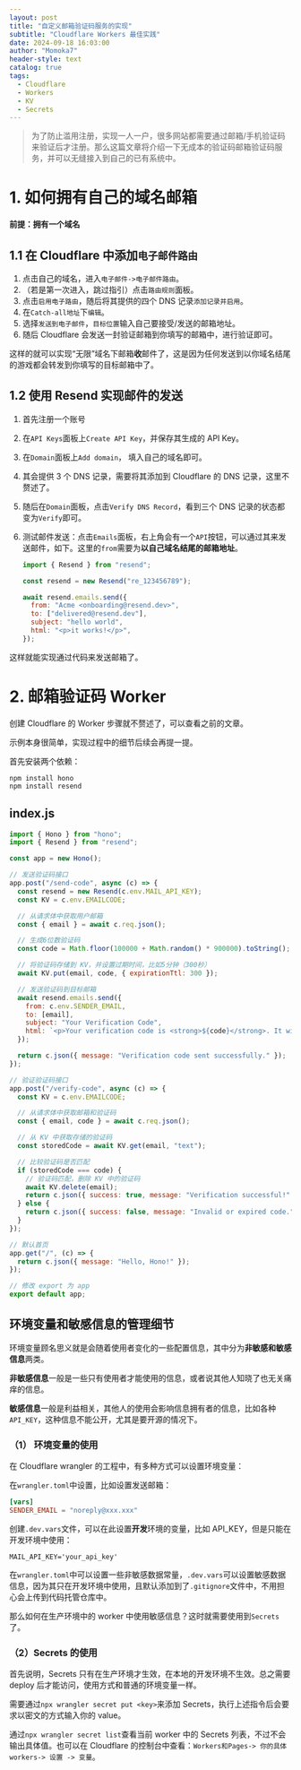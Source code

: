 ```yaml
---
layout: post
title: "自定义邮箱验证码服务的实现"
subtitle: "Cloudflare Workers 最佳实践"
date: 2024-09-18 16:03:00
author: "Momoka7"
header-style: text
catalog: true
tags:
  - Cloudflare
  - Workers
  - KV
  - Secrets
---
```


> 为了防止滥用注册，实现一人一户，很多网站都需要通过邮箱/手机验证码来验证后才注册。那么这篇文章将介绍一下无成本的验证码邮箱验证码服务，并可以无缝接入到自己的已有系统中。

# 1. 如何拥有自己的域名邮箱

**前提：拥有一个域名**

## 1.1 在 Cloudflare 中添加`电子邮件路由`

1. 点击自己的域名，进入`电子邮件->电子邮件路由`。
2. （若是第一次进入，跳过指引）点击`路由规则`面板。
3. 点击`启用电子路由`，随后将其提供的四个 DNS 记录`添加记录并启用`。
4. 在`Catch-all地址`下`编辑`。
5. 选择`发送到电子邮件`，`目标位置`输入自己要接受/发送的邮箱地址。
6. 随后 Cloudflare 会发送一封验证邮箱到你填写的邮箱中，进行验证即可。

这样的就可以实现“无限”域名下邮箱**收**邮件了，这是因为任何发送到以你域名结尾的游戏都会转发到你填写的目标邮箱中了。

## 1.2 使用 Resend 实现邮件的发送

1. 首先注册一个账号
2. 在`API Keys`面板上`Create API Key`，并保存其生成的 API Key。
3. 在`Domain`面板上`Add domain`， 填入自己的域名即可。
4. 其会提供 3 个 DNS 记录，需要将其添加到 Cloudflare 的 DNS 记录，这里不赘述了。
5. 随后在`Domain`面板，点击`Verify DNS Record`，看到三个 DNS 记录的状态都变为`Verify`即可。
6. 测试邮件发送：点击`Emails`面板，右上角会有一个`API`按钮，可以通过其来发送邮件，如下。这里的`from`需要为**以自己域名结尾的邮箱地址**。

   ```javascript
   import { Resend } from "resend";

   const resend = new Resend("re_123456789");

   await resend.emails.send({
     from: "Acme <onboarding@resend.dev>",
     to: ["delivered@resend.dev"],
     subject: "hello world",
     html: "<p>it works!</p>",
   });
   ```

这样就能实现通过代码来发送邮箱了。

# 2. 邮箱验证码 Worker

创建 Cloudflare 的 Worker 步骤就不赘述了，可以查看之前的文章。

示例本身很简单，实现过程中的细节后续会再提一提。

首先安装两个依赖：

```
npm install hono
npm install resend
```

## index.js

```javascript
import { Hono } from "hono";
import { Resend } from "resend";

const app = new Hono();

// 发送验证码接口
app.post("/send-code", async (c) => {
  const resend = new Resend(c.env.MAIL_API_KEY);
  const KV = c.env.EMAILCODE;

  // 从请求体中获取用户邮箱
  const { email } = await c.req.json();

  // 生成6位数验证码
  const code = Math.floor(100000 + Math.random() * 900000).toString();

  // 将验证码存储到 KV，并设置过期时间，比如5分钟（300秒）
  await KV.put(email, code, { expirationTtl: 300 });

  // 发送验证码到目标邮箱
  await resend.emails.send({
    from: c.env.SENDER_EMAIL,
    to: [email],
    subject: "Your Verification Code",
    html: `<p>Your verification code is <strong>${code}</strong>. It will expire in 5 minutes.</p>`,
  });

  return c.json({ message: "Verification code sent successfully." });
});

// 验证验证码接口
app.post("/verify-code", async (c) => {
  const KV = c.env.EMAILCODE;

  // 从请求体中获取邮箱和验证码
  const { email, code } = await c.req.json();

  // 从 KV 中获取存储的验证码
  const storedCode = await KV.get(email, "text");

  // 比较验证码是否匹配
  if (storedCode === code) {
    // 验证码匹配，删除 KV 中的验证码
    await KV.delete(email);
    return c.json({ success: true, message: "Verification successful!" });
  } else {
    return c.json({ success: false, message: "Invalid or expired code." });
  }
});

// 默认首页
app.get("/", (c) => {
  return c.json({ message: "Hello, Hono!" });
});

// 修改 export 为 app
export default app;
```

## 环境变量和敏感信息的管理细节

环境变量顾名思义就是会随着使用者变化的一些配置信息，其中分为**非敏感和敏感信息**两类。

**非敏感信息**一般是一些只有使用者才能使用的信息，或者说其他人知晓了也无关痛痒的信息。

**敏感信息**一般是利益相关，其他人的使用会影响信息拥有者的信息，比如各种`API_KEY`，这种信息不能公开，尤其是要开源的情况下。

### （1） 环境变量的使用

在 Cloudflare wrangler 的工程中，有多种方式可以设置环境变量：

在`wrangler.toml`中设置，比如设置发送邮箱：

```toml
[vars]
SENDER_EMAIL = "noreply@xxx.xxx"
```

创建`.dev.vars`文件，可以在此设置**开发**环境的变量，比如 API_KEY，但是只能在开发环境中使用：

```properties
MAIL_API_KEY='your_api_key'
```

在`wrangler.toml`中可以设置一些非敏感数据常量，`.dev.vars`可以设置敏感数据信息，因为其只在开发环境中使用，且默认添加到了`.gitignore`文件中，不用担心会上传到代码托管仓库中。

那么如何在生产环境中的 worker 中使用敏感信息？这时就需要使用到`Secrets`了。

### （2）Secrets 的使用

首先说明，Secrets 只有在生产环境才生效，在本地的开发环境不生效。总之需要 deploy 后才能访问，使用方式和普通的环境变量一样。

需要通过`npx wrangler secret put <key>`来添加 Secrets，执行上述指令后会要求以密文的方式输入你的 value。

通过`npx wrangler secret list`查看当前 worker 中的 Secrets 列表，不过不会输出具体值。也可以在 Cloudflare 的控制台中查看：`Workers和Pages-> 你的具体workers-> 设置 -> 变量`。
